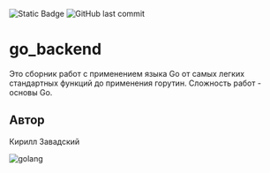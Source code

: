 ![Static Badge](https://img.shields.io/badge/Golang-blue)
![GitHub last commit](https://img.shields.io/github/last-commit/KirillZavadskiy/go_backend)

# go_backend
Это сборник работ с применением языка Go от самых легких стандартных функций до применения горутин. Сложность работ - основы Go.

## Автор
Кирилл Завадский

![golang](https://github.com/KirillZavadskiy/go_backend/assets/130847000/68846534-e9c4-4994-b4e5-c4252e19ec6d)
